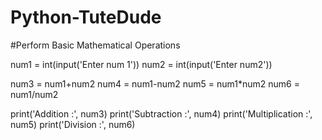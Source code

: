 # Python-TuteDude
#Perform Basic Mathematical Operations

num1 = int(input('Enter num 1'))
num2 = int(input('Enter num2'))

num3 = num1+num2
num4 = num1-num2
num5 = num1*num2
num6 = num1/num2

print('Addition :', num3)
print('Subtraction :', num4)
print('Multiplication :', num5)
print('Division :', num6)
